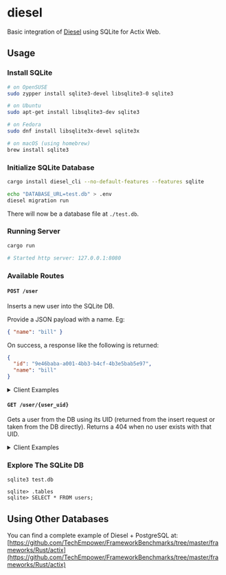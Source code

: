 # diesel

Basic integration of [Diesel](https://diesel.rs/) using SQLite for Actix Web.

## Usage

### Install SQLite

```sh
# on OpenSUSE
sudo zypper install sqlite3-devel libsqlite3-0 sqlite3

# on Ubuntu
sudo apt-get install libsqlite3-dev sqlite3

# on Fedora
sudo dnf install libsqlite3x-devel sqlite3x

# on macOS (using homebrew)
brew install sqlite3
```

### Initialize SQLite Database

```sh
cargo install diesel_cli --no-default-features --features sqlite

echo "DATABASE_URL=test.db" > .env
diesel migration run
```

There will now be a database file at `./test.db`.

### Running Server

```sh
cargo run

# Started http server: 127.0.0.1:8080
```

### Available Routes

#### `POST /user`

Inserts a new user into the SQLite DB.

Provide a JSON payload with a name. Eg:

```json
{ "name": "bill" }
```

On success, a response like the following is returned:

```json
{
  "id": "9e46baba-a001-4bb3-b4cf-4b3e5bab5e97",
  "name": "bill"
}
```

<details>
  <summary>Client Examples</summary>

Using [HTTPie](https://httpie.org/):

```sh
http POST localhost:8080/user name=bill
```

Using cURL:

```sh
curl -S -X POST --header "Content-Type: application/json" --data '{"name":"bill"}' http://localhost:8080/user
```

</details>

#### `GET /user/{user_uid}`

Gets a user from the DB using its UID (returned from the insert request or taken from the DB directly). Returns a 404 when no user exists with that UID.

<details>
  <summary>Client Examples</summary>

Using [HTTPie](https://httpie.org/):

```sh
http localhost:8080/user/9e46baba-a001-4bb3-b4cf-4b3e5bab5e97
```

Using cURL:

```sh
curl -S http://localhost:8080/user/9e46baba-a001-4bb3-b4cf-4b3e5bab5e97
```

</details>

### Explore The SQLite DB

```sh
sqlite3 test.db
```

```
sqlite> .tables
sqlite> SELECT * FROM users;
```

## Using Other Databases

You can find a complete example of Diesel + PostgreSQL at: [https://github.com/TechEmpower/FrameworkBenchmarks/tree/master/frameworks/Rust/actix](https://github.com/TechEmpower/FrameworkBenchmarks/tree/master/frameworks/Rust/actix)
